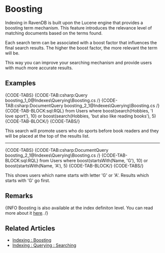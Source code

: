 ﻿# Boosting

Indexing in RavenDB is built upon the Lucene engine that provides a boosting term mechanism. This feature introduces the relevance level of matching documents based on the terms found. 

Each search term can be associated with a boost factor that influences the final search results. The higher the boost factor, the more relevant the term will be. 

This way you can improve your searching mechanism and provide users with much more accurate results.


## Examples

{CODE-TABS}
{CODE-TAB:csharp:Query boosting_1_0@Indexes\Querying\Boosting.cs /}
{CODE-TAB:csharp:DocumentQuery boosting_2_1@Indexes\Querying\Boosting.cs /}
{CODE-TAB-BLOCK:sql:RQL}
from Users
where boost(search(Hobbies, 'I love sport'), 10) or boost(search(Hobbies, 'but also like reading books'), 5)
{CODE-TAB-BLOCK/}
{CODE-TABS/}

This search will promote users who do sports before book readers and they will be placed at the top of the results list.

<hr />


{CODE-TABS}
{CODE-TAB:csharp:DocumentQuery boosting_2_1@Indexes\Querying\Boosting.cs /}
{CODE-TAB-BLOCK:sql:RQL}
from Users
where boost(startsWith(Name, 'G'), 10) or boost(startsWith(Name, 'A'), 5)
{CODE-TAB-BLOCK/}
{CODE-TABS/}

This shows users which name starts with letter 'G' or 'A'. Results which starts with 'G' go first. 

## Remarks

{INFO Boosting is also available at the index definiton level. You can read more about it [here](../../indexes/boosting). /}

## Related Articles

- [Indexing : Boosting](../../indexes/boosting)
- [Indexing : Querying : Searching](../../indexes/querying/searching)
